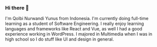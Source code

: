 ### Hi there 👋

I'm Qolbi Nurwandi Yunus from Indonesia. I'm currently doing full-time learning as a student of Software Engineering. I really enjoy learning languages and frameworks like React and Vue, as well I had a good experience working in WordPress. I majored in Multimedia when I was in high school so I do stuff like UI and design in general.
